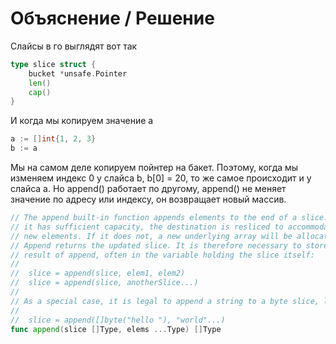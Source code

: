 # Объяснение / Решение

Слайсы в го выглядят вот так
```go
type slice struct {
    bucket *unsafe.Pointer
    len()
    cap()
}
```

И когда мы копируем значение а
```go
a := []int{1, 2, 3}
b := a
```

Мы на самом деле копируем пойнтер на бакет. Поэтому, когда мы изменяем индекс 0 у слайса b,
b[0] = 20, то же самое происходит и у слайса а. Но append() работает по другому, append() не
меняет значение по адресу или индексу, он возвращает новый массив.
```go
// The append built-in function appends elements to the end of a slice. If
// it has sufficient capacity, the destination is resliced to accommodate the
// new elements. If it does not, a new underlying array will be allocated.
// Append returns the updated slice. It is therefore necessary to store the
// result of append, often in the variable holding the slice itself:
//
//	slice = append(slice, elem1, elem2)
//	slice = append(slice, anotherSlice...)
//
// As a special case, it is legal to append a string to a byte slice, like this:
//
//	slice = append([]byte("hello "), "world"...)
func append(slice []Type, elems ...Type) []Type
```